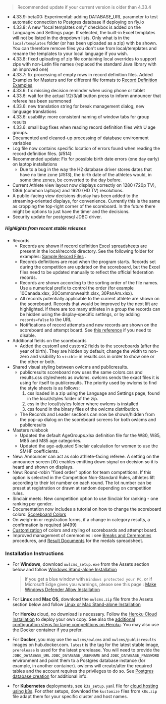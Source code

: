 > Recommended update if your current version is older than 4.33.4

- 4.33.9-beta00: Experimental: adding DATABASE_URL parameter to test automatic connection to Postgres database if deploying on fly.io
- 4.33.8: A new "local templates only" checkbox is added on the Languages and Settings page. If selected, the built-in Excel templates will not be listed in the dropdown lists. Only what is in the `local/templates` folder (or has been uploaded as a zip) with be shown. You can therefore remove files you don't use from local/templates and rename the templates to your local language if you wish. 
- 4.33.8: fixed uploading of zip file containing local overrides to support zips with non-Latin file names (replaced the standard Java library with an improved one)
- 4.33.7: fix processing of empty rows in record definition files. Added Examples for Masters and for different file formats to [Record Definition Examples](https://www.dropbox.com/sh/409fqybabjv6byt/AADZIcMxn2Q8epqiZQX3EQk4a?dl=0)
- 4.33.6: fix missing decision reminder when using phone or tablet
- 4.33.6: wait for the actual 1/2/3/all button press to inform announcer that referee has been summoned
- 4.33.6: new translation string for break management dialog, new language translations
- 4.33.6: usability: more consistent naming of window tabs for group results
- 4.33.6: small bug fixes when reading record definition files with U age groups.
- Documented and cleaned-up processing of database environment variables
- Log file now contains specific location of errors found when reading the record definition files. (#514)
- Recommended update: Fix for possible birth date errors (one day early) on laptop installations
  - Due to a bug in the way the H2 database driver stores dates that have no time zone (#513),  the birth date of the athletes would, in some time zones, be converted to the day before.
- Current Athlete view layout now displays correctly on 1280 (720p TV), 1366 (common laptops) and 1920 (HD TV) resolutions.
- A public-facing view decisions display has been added to the streaming-oriented displays, for convenience.  Currently this is the same as cropping the top-right corner of the scoreboard. In the future there might be options to just have the timer and the decisions.
- Security update for postgresql JDBC driver.

##### Highlights from recent stable releases

- Records
  - Records are shown if record definition Excel spreadsheets are present in the local/records directory.  See the following folder for examples: [Sample Record Files](https://www.dropbox.com/sh/sbr804kqfwkgs6g/AAAEcT2sih9MmnrpYzkh6Erma?dl=0) . 
  - Records definitions are read when the program starts.  Records set during the competition are updated on the scoreboard, but the Excel files need to be updated manually to reflect the official federation records.
  - Records are shown according to the sorting order of the file names. Use a numerical prefix to control the order (for example 10Canada.xlsx, 20Commonwealth.xlsx, 30PanAm.xlsx).
  - All records potentially applicable to the current athlete are shown on the scoreboard.  Records that would be improved by the next lift are highlighted.  If there are too many athletes in a group the records can be hidden using the display-specific settings, or by adding `records=false` to the URL
  - Notifications of record attempts and new records are shown on the scoreboard and attempt board. See [this reference](https://owlcms.github.io/owlcms4-prerelease/#/Styles#hiding-notifications) if you need to disable.
- Additional fields on the scoreboards
  - Added the custom1 and custom2 fields to the scoreboards (after the year of birth).  They are hidden by default; change the width to non-zero and visibility to `visible` in results.css in order to show one or the other or both.
- Shared visual styling between owlcms and publicresults.
  - publicresults scoreboard now uses the same colors.css and results.css stylesheets as owlcms.  owlcms sends the exact files it is using for itself to publicresults. The priority used by owlcms to find the style sheets is as follows:
    1. css loaded in a zip using the Language and Settings page, found in the local/styles folder of the zip.  
    2. css in the local/styles folder where owlcms is installed
    3. css found in the binary files of the owlcms distribution.
  - The Records and Leader sections can now be shown/hidden from the pop-up dialog on the scoreboard screens for both owlcms and publicresults
- Masters rulebook
  - Updated the default AgeGroups.xlsx definition file for the W80, W85, M85 and M85 age categories.
  - Updated the age-adjusted Sinclair calculation for women to use the SMHF coefficients.
- New: Announcer can act as solo athlete-facing referee. A setting on the announcer screen (⚙) enables emitting down signal on decision so it is heard and shown on displays.
- New: Round-robin "fixed order" option for team competitions.  If this option is selected in the Competition Non-Standard Rules, athletes lift according to their lot number on each round. The lot number can be preset at registration or drawn at random depending on competition rules.
- Sinclair meets: New competition option to use Sinclair for ranking - one ranking per gender. 
- Documentation now includes a tutorial on how to change the scoreboard colors: [Scoreboard Colors](https://owlcms.github.io/owlcms4-prerelease/#/Styles) 
- On weigh-in or registration forms, if a change in category results, a confirmation is required (#499)
- [Customization](https://owlcms.github.io/owlcms4-prerelease/#/UploadingLocalSettings) of colors and styling of scoreboards and attempt board. 
- Improved management of ceremonies : see [Breaks and Ceremonies](https://owlcms.github.io/owlcms4-prerelease/#/Breaks) procedures, and [Result Documents](https://owlcms.github.io/owlcms4-prerelease/#/Documents) for the medals spreadsheet.


### **Installation Instructions**

  - For **Windows**, download `owlcms_setup.exe` from the Assets section below and follow [Windows Stand-alone Installation](https://owlcms.github.io/owlcms4-prerelease/#/LocalWindowsSetup)

    > If you get a blue window with `Windows protected your PC`, or if Microsoft Edge gives you warnings, please see this page : [Make Windows Defender Allow Installation](https://owlcms.github.io/owlcms4-prerelease/#/DefenderOff)

  - For **Linux** and **Mac OS**, download the `owlcms.zip` file from the Assets section below and follow [Linux or Mac Stand-alone Installation](https://owlcms.github.io/owlcms4-prerelease/#/LocalLinuxMacSetup)

    For **Heroku** cloud, no download is necessary. Follow the [Heroku Cloud Installation](https://owlcms.github.io/owlcms4-prerelease/#/Cloud) to deploy your own copy.  See also the [additional configuration steps for large competitions on Heroku](https://owlcms.github.io/owlcms4-prerelease/#/HerokuLarge).  You may also use the Docker container if you prefer.

- For **Docker**, you may use the `owlcms/owlcms` and `owlcms/publicresults` images on hub.docker.com.  `latest` is the tag for the latest stable image, `prerelease` is used for the latest prerelease.  You will need to provide the `JDBC_DATABASE_URL` `JDBC_DATABASE_USERNAME` and `JDBC_DATABASE_PASSWORD` environment and point them to a Postgres database instance (for example, in another container). owlcms will create/alter the required tables and the account requires the privileges to do so. See [Postgres database creation](https://owlcms.github.io/owlcms4-prerelease/#/PostgreSQL?id=initial-configuration-of-postgresql) for additional info.

- For **Kubernetes** deployments, see `k3s_setup.yaml` file for [cloud hosting using k3s](https://owlcms.github.io/owlcms4-prerelease/#/DigitalOcean). For other setups, download the `kustomize` files from `k8s.zip` file adapt them for your specific cluster and host names. 
